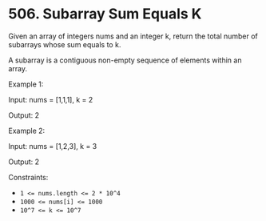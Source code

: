 # 506. Subarray Sum Equals K

Given an array of integers nums and an integer k, return the total number of subarrays whose sum equals to k.

A subarray is a contiguous non-empty sequence of elements within an array.


Example 1:

Input: nums = [1,1,1], k = 2

Output: 2

Example 2:

Input: nums = [1,2,3], k = 3

Output: 2



Constraints:

- `1 <= nums.length <= 2 * 10^4`
- `1000 <= nums[i] <= 1000`  
- `10^7 <= k <= 10^7`






